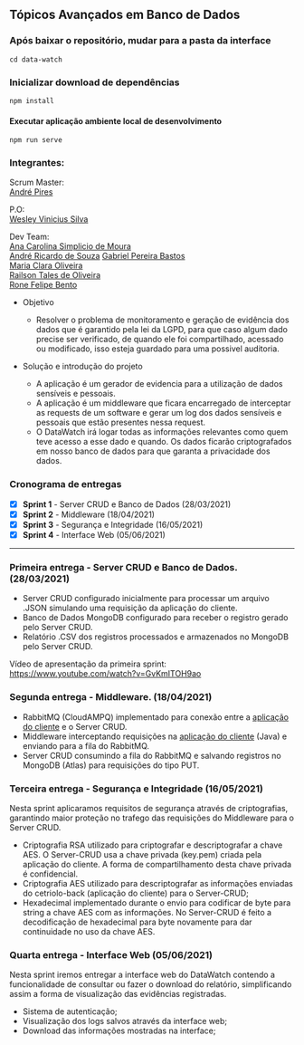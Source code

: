 ## Tópicos Avançados em Banco de Dados

### Após baixar o repositório, mudar para a pasta da interface
```
cd data-watch
```

### Inicializar download de dependências
```
npm install
```

#### Executar aplicação ambiente local de desenvolvimento
```
npm run serve
```

### Integrantes:
  
Scrum Master:  
  [André Pires](https://www.linkedin.com/in/andr%C3%A9-pires-87558919b/)
    
P.O:  
  [Wesley Vinicius Silva](https://www.linkedin.com/in/wesley-vinicius-silva-8568a516b/)
    
Dev Team:  
  [Ana Carolina Simplicio de Moura](https://www.linkedin.com/in/ana-carolina-simplicio-de-moura-84bb49148/)  
  [André Ricardo de Souza](https://www.linkedin.com/in/andr%C3%A9-ricardo-souza-e-silva/)
  [Gabriel Pereira Bastos](https://www.linkedin.com/in/gabriel-pereira-bastos/)  
  [Maria Clara Oliveira](https://www.linkedin.com/in/oliveira-mclaraa/)  
  [Railson Tales de Oliveira](https://www.linkedin.com/in/railson-tales/)  
  [Rone Felipe Bento](https://www.linkedin.com/in/ronefellipebento/)

- Objetivo
  
  - Resolver o problema de monitoramento e geração de evidência dos dados que é garantido pela lei da LGPD, para que caso algum dado precise ser verificado, de quando ele foi compartilhado, acessado ou modificado, isso esteja guardado para uma possivel auditoria.

- Solução e introdução do projeto

  - A aplicação é um gerador de evidencia para a utilização de dados sensíveis e pessoais.
  - A aplicação é um middleware que ficara encarregado de interceptar as requests de um software e gerar um log dos dados sensíveis e pessoais que estão presentes nessa request.
  - O DataWatch irá logar todas as informações relevantes como quem teve acesso a esse dado e quando. Os dados ficarão criptografados em nosso banco de dados para que garanta a privacidade dos dados.
  
### Cronograma de entregas

- [x] **Sprint 1** - Server CRUD e Banco de Dados (28/03/2021)
- [x] **Sprint 2** - Middleware (18/04/2021)
- [x] **Sprint 3** - Segurança e Integridade (16/05/2021)
- [x] **Sprint 4** - Interface Web (05/06/2021)

-------------



### Primeira entrega - Server CRUD e Banco de Dados. (28/03/2021)

- Server CRUD configurado inicialmente para processar um arquivo .JSON simulando uma requisição da aplicação do cliente.
- Banco de Dados MongoDB configurado para receber o registro gerado pelo Server CRUD.
- Relatório .CSV dos registros processados e armazenados no MongoDB pelo Server CRUD.
  
Vídeo de apresentação da primeira sprint: https://www.youtube.com/watch?v=GvKmITOH9ao
  
### Segunda entrega - Middleware. (18/04/2021)

- RabbitMQ (CloudAMPQ) implementado para conexão entre a [aplicação do cliente](https://github.com/DataWatchOrg/cetriolo-back) e o Server CRUD.
- Middleware interceptando requisições na [aplicação do cliente](https://github.com/DataWatchOrg/cetriolo-back) (Java) e enviando para a fila do RabbitMQ.
- Server CRUD consumindo a fila do RabbitMQ e salvando registros no MongoDB (Atlas) para requisições do tipo PUT.
  
### Terceira entrega - Segurança e Integridade (16/05/2021)

Nesta sprint aplicaramos requisitos de segurança através de criptografias, garantindo maior proteção no trafego das requisições do Middleware para o Server CRUD.
  
- Criptografia RSA utilizado para criptografar e descriptografar a chave AES. O Server-CRUD usa a chave privada (key.pem) criada pela aplicação do cliente. A forma de compartilhamento desta chave privada é confidencial.
- Criptografia AES utilizado para descriptografar as informações enviadas do cetriolo-back (aplicação do cliente) para o Server-CRUD;
- Hexadecimal implementado durante o envio para codificar de byte para string a chave AES com as informações. No Server-CRUD é feito a decodificação de hexadecimal para byte novamente para dar continuidade no uso da chave AES.
  
### Quarta entrega - Interface Web (05/06/2021)  
  
Nesta sprint iremos entregar a interface web do DataWatch contendo a funcionalidade de consultar ou fazer o download do relatório, simplificando assim a forma de visualização das evidências registradas.

- Sistema de autenticação;
- Visualização dos logs salvos através da interface web;
- Download das informações mostradas na interface;
